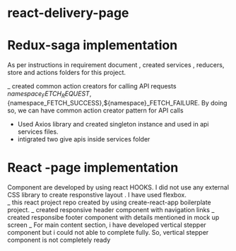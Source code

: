 # react-delivery-page


# Redux-saga implementation
  
  As per instructions in requirement document , created services , reducers, store and actions folders for this project.
  
  _ created common action creators for calling API requests ${namespace}_FETCH_REQUEST,${namespace_FETCH_SUCCESS},${namespace}_FETCH_FAILURE. By doing so, we can have common action creator pattern for API calls
  - Used Axios library and created singleton instance and used in api services files.
  - intigrated two give apis inside services folder

# React -page implementation

   Component are developed by using react HOOKS. I did not use any external CSS library to create responstive layout . I have used flexbox.   
    _  this react project repo created by using create-react-app  boilerplate project.
    _  created responsive header component with navigation links
    _  created responsibe footer component with details mentioned in mock up screen
    _  For main content section, i have developed vertical stepper component but i could not able to complete fully. So, vertical stepper component is not completely ready
    
